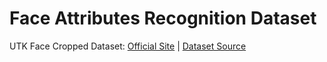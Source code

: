 # Face Attributes Recognition Dataset
UTK Face Cropped Dataset: [Official Site](https://susanqq.github.io/UTKFace/) | [Dataset Source](https://www.kaggle.com/datasets/moritzm00/utkface-cropped)
